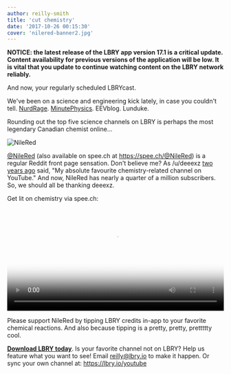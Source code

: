 ```yaml
---
author: reilly-smith
title: 'cut chemistry'
date: '2017-10-26 00:15:30'
cover: 'nilered-banner2.jpg'
---
```


<b>NOTICE: the latest release of the LBRY app version 17.1 is a critical update. Content availability for previous versions of the application will be low. It is vital that you update to continue watching content on the LBRY network reliably.</b>

And now, your regularly scheduled LBRYcast.

We've been on a science and engineering kick lately, in case you couldn't tell. [NurdRage](https://spee.ch/@NurdRage). [MinutePhysics](https://spee.ch/@MinutePhysics). EEVblog. Lunduke.

Rounding out the top five science channels on LBRY is perhaps the most legendary Canadian chemist online...

![NileRed](/img/news/nilered-inline.jpg)

[@NileRed](https://open.lbry.io/%40NileRed) (also available on spee.ch at https://spee.ch/@NileRed) is a regular Reddit front page sensation. Don't believe me? As /u/deeexz [two years ago](https://www.reddit.com/r/chemistry/comments/3lgk8f/my_absolute_favourite_chemistryrelated_channel_on/?st=j98pwzbq&sh=a9b568e6) said, "My absolute favourite chemistry-related channel on YouTube." And now, NileRed has nearly a quarter of a million subscribers. So, we should all be thanking deeexz.

Get lit on chemistry via spee.ch:
<video width="100%" controls poster="https://berk.ninja/thumbnails/5ZrfNAHDjWU" src="https://spee.ch/1fe933b8c0709dcc035ec4df73e3b0f63ba5d112/red-phosphorus-from-matchboxes.mp4"/></video>

Please support NileRed by tipping LBRY credits in-app to your favorite chemical reactions. And also because tipping is a pretty, pretty, prettttty cool.

[**Download LBRY today**](https://lbry.io/get). Is your favorite channel not on LBRY? Help us feature what you want to see! Email [reilly@lbry.io](mailto:reilly@lbry.io) to make it happen. Or sync your own channel at: https://lbry.io/youtube
